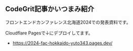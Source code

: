 ## CodeGrit記事かいつまみ紹介

フロントエンドカンファレンス北海道2024での発表資料です。

Cloudflare Pagesで↓にデプロイしてます。

- https://2024-fac-hokkaido-yuto343.pages.dev/

